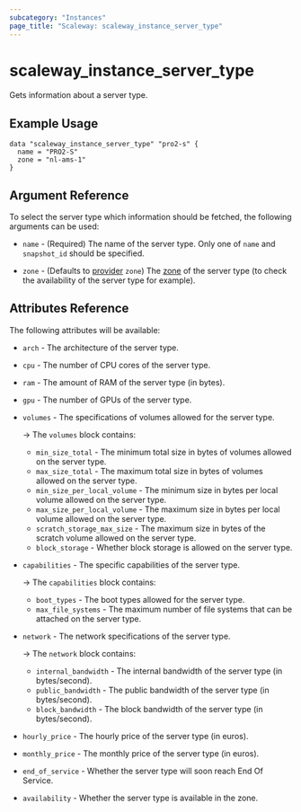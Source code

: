```yaml
---
subcategory: "Instances"
page_title: "Scaleway: scaleway_instance_server_type"
---
```


# scaleway_instance_server_type

Gets information about a server type.

## Example Usage

```hcl
data "scaleway_instance_server_type" "pro2-s" {
  name = "PRO2-S"
  zone = "nl-ams-1"
}
```

## Argument Reference

To select the server type which information should be fetched, the following arguments can be used:

- `name` - (Required) The name of the server type.
  Only one of `name` and `snapshot_id` should be specified.

- `zone` - (Defaults to [provider](../index.md#zone) `zone`) The [zone](../guides/regions_and_zones.md#zones) of the server type (to check the availability of the server type for example).

## Attributes Reference

The following attributes will be available:

- `arch` - The architecture of the server type.

- `cpu` - The number of CPU cores of the server type.

- `ram` - The amount of RAM of the server type (in bytes).

- `gpu` - The number of GPUs of the server type.

- `volumes` - The specifications of volumes allowed for the server type.

    -> The `volumes` block contains:
    - `min_size_total` - The minimum total size in bytes of volumes allowed on the server type.
    - `max_size_total` - The maximum total size in bytes of volumes allowed on the server type.
    - `min_size_per_local_volume` - The minimum size in bytes per local volume allowed on the server type.
    - `max_size_per_local_volume` - The maximum size in bytes per local volume allowed on the server type.
    - `scratch_storage_max_size` - The maximum size in bytes of the scratch volume allowed on the server type.
    - `block_storage` - Whether block storage is allowed on the server type.

- `capabilities` - The specific capabilities of the server type.

    -> The `capabilities` block contains:
    - `boot_types` - The boot types allowed for the server type.
    - `max_file_systems` - The maximum number of file systems that can be attached on the server type.

- `network` - The network specifications of the server type.

    -> The `network` block contains:
    - `internal_bandwidth` - The internal bandwidth of the server type (in bytes/second).
    - `public_bandwidth` - The public bandwidth of the server type (in bytes/second).
    - `block_bandwidth` - The block bandwidth of the server type (in bytes/second).

- `hourly_price` - The hourly price of the server type (in euros).

- `monthly_price` - The monthly price of the server type (in euros).

- `end_of_service` - Whether the server type will soon reach End Of Service.

- `availability` - Whether the server type is available in the zone.
